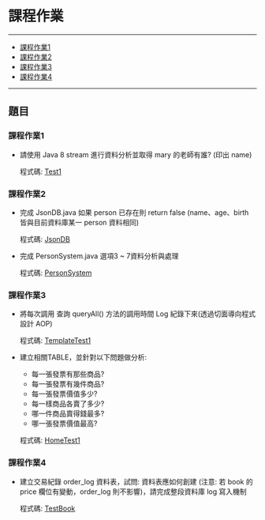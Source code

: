 # 課程作業
---
* [課程作業1](#課程作業1)
* [課程作業2](#課程作業2)
* [課程作業3](#課程作業3)
* [課程作業4](#課程作業4)
---
## 題目
### 課程作業1
- 請使用 Java 8 stream 進行資料分析並取得 mary 的老師有誰? (印出 name)

  程式碼: [Test1](src/test/java/com/study/SpringCoreCoursework/coursework1/Test1.java)
  
### 課程作業2
- 完成 JsonDB.java 如果 person 已存在則 return false (name、age、birth 皆與目前資料庫某一 person 資料相同)

  程式碼: [JsonDB](src/main/java/com/study/SpringCoreCoursework/coursework2/JsonDB.java)
- 完成 PersonSystem.java 選項3 ~ 7資料分析與處理

  程式碼: [PersonSystem](src/main/java/com/study/SpringCoreCoursework/coursework2/PersonSystem.java)
 
### 課程作業3
- 將每次調用 查詢 queryAll() 方法的調用時間 Log 紀錄下來(透過切面導向程式設計 AOP)

  程式碼: [TemplateTest1](src/test/java/com/study/SpringCoreCoursework/coursework3/TemplateTest1.java)
- 建立相關TABLE，並針對以下問題做分析:
  - 每一張發票有那些商品?
  - 每一張發票有幾件商品?
  - 每一張發票價值多少?
  - 每一樣商品各賣了多少?
  - 哪一件商品賣得錢最多?
  - 哪一張發票價值最高?

  程式碼: [HomeTest1](src/test/java/com/study/SpringCoreCoursework/coursework3/HomeTest1.java)
 
### 課程作業4
- 建立交易紀錄 order_log 資料表，試問: 資料表應如何創建 (注意: 若 book 的 price 欄位有變動，order_log 則不影響)，請完成整段資料庫 log 寫入機制

  程式碼: [TestBook](src/test/java/com/study/SpringCoreCoursework/coursework4/TestBook.java)
  
